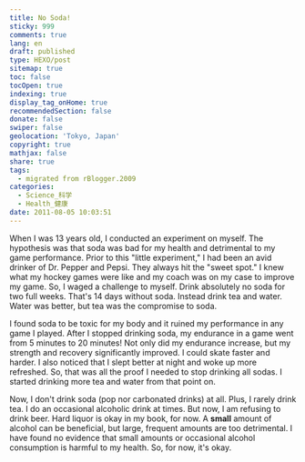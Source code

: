 ```yaml
---
title: No Soda!
sticky: 999
comments: true
lang: en
draft: published
type: HEXO/post
sitemap: true
toc: false
tocOpen: true
indexing: true
display_tag_onHome: true
recommendedSection: false
donate: false
swiper: false
geolocation: 'Tokyo, Japan'
copyright: true
mathjax: false
share: true
tags:
  - migrated from rBlogger.2009
categories:
  - Science_科学
  - Health_健康
date: 2011-08-05 10:03:51
---
```


 When I was 13 years old, I conducted an experiment on myself. The hypothesis was that soda was bad for my health and detrimental to my game performance. Prior to this "little experiment," I had been an avid drinker of Dr. Pepper and Pepsi. They always hit the "sweet spot." I knew what my hockey games were like and my coach was on my case to improve my game. So, I waged a challenge to myself. Drink absolutely no soda for two full weeks. That's 14 days without soda. Instead drink tea and water. Water was better, but tea was the compromise to soda.

 I found soda to be toxic for my body and it ruined my performance in any game I played. After I stopped drinking soda, my endurance in a game went from 5 minutes to 20 minutes! Not only did my endurance increase, but my strength and recovery significantly improved. I could skate faster and harder. I also noticed that I slept better at night and woke up more refreshed. So, that was all the proof I needed to stop drinking all sodas. I started drinking more tea and water from that point on. 

 Now, I don't drink soda (pop nor carbonated drinks) at all. Plus, I rarely drink tea. I do an occasional alcoholic drink at times. But now, I am refusing to drink beer. Hard liquor is okay in my book, for now. A __small__ amount of alcohol can be beneficial, but large, frequent amounts are too detrimental. I have found no evidence that small amounts or occasional alcohol consumption is harmful to my health. So, for now, it's okay.